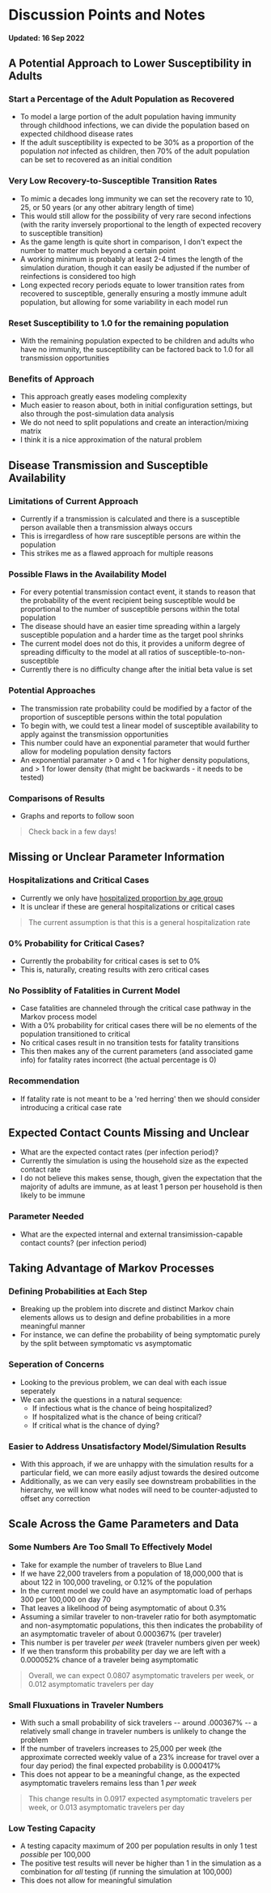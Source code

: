 # Discussion Points and Notes

#### Updated: 16 Sep 2022

## A Potential Approach to Lower Susceptibility in Adults

### Start a Percentage of the Adult Population as Recovered

- To model a large portion of the adult population having immunity through childhood infections, we can divide the population based on expected childhood disease rates
- If the adult susceptibility is expected to be 30% as a proportion of the population *not* infected as children, then 70% of the adult population can be set to recovered as an initial condition

### Very Low Recovery-to-Susceptible Transition Rates

- To mimic a decades long immunity we can set the recovery rate to 10, 25, or 50 years (or any other abitrary length of time)
- This would still allow for the possibility of very rare second infections (with the rarity inversely proportional to the length of expected recovery to susceptible transition)
- As the game length is quite short in comparison, I don't expect the number to matter much beyond a certain point
- A working minimum is probably at least 2-4 times the length of the simulation duration, though it can easily be adjusted if the number of reinfections is considered too high
- Long expected recory periods equate to lower transition rates from recovered to susceptible, generally ensuring a mostly immune adult population, but allowing for some variability in each model run

### Reset Susceptibility to 1.0 for the remaining population

- With the remaining population expected to be children and adults who have no immunity, the susceptibility can be factored back to 1.0 for all transmission opportunities

### Benefits of Approach

- This approach greatly eases modeling complexity
- Much easier to reason about, both in initial configuration settings, but also through the post-simulation data analysis
- We do not need to split populations and create an interaction/mixing matrix
- I think it is a nice approximation of the natural problem

## Disease Transmission and Susceptible Availability

### Limitations of Current Approach

- Currently if a transmission is calculated and there is a susceptible person available then a transmission always occurs
- This is irregardless of how rare susceptible persons are within the population
- This strikes me as a flawed approach for multiple reasons

### Possible Flaws in the Availability Model

- For every potential transmission contact event, it stands to reason that the probability of the event recipient being susceptible would be proportional to the number of susceptible persons within the total population
- The disease should have an easier time spreading within a largely susceptible population and a harder time as the target pool shrinks
- The current model does not do this, it provides a uniform degree of spreading difficulty to the model at all ratios of susceptible-to-non-susceptible
- Currently there is no difficulty change after the initial beta value is set

### Potential Approaches

- The transmission rate probability could be modified by a factor of the proportion of susceptible persons within the total population
- To begin with, we could test a linear model of susceptible availability to apply against the transmission opportunities
- This number could have an exponential parameter that would further allow for modeling population density factors
- An exponential paramater > 0 and < 1 for higher density populations, and > 1 for lower density (that might be backwards - it needs to be tested)

### Comparisons of Results

- Graphs and reports to follow soon

> Check back in a few days!

## Missing or Unclear Parameter Information

### Hospitalizations and Critical Cases

- Currently we only have [hospitalized proportion by age group](https://github.com/mwmckenzie/PsaGameModelIntegration/blob/main/docs/pages/originalCharacteristics.md#hospitalized-proportion-by-age-group)
- It is unclear if these are general hospitalizations or critical cases

> The current assumption is that this is a general hospitalization rate

### 0% Probability for Critical Cases?

- Currently the probability for critical cases is set to 0%
- This is, naturally, creating results with zero critical cases

### No Possiblity of Fatalities in Current Model

- Case fatalities are channeled through the critical case pathway in the Markov process model
- With a 0% probability for critical cases there will be no elements of the population transitioned to critical
- No critical cases result in no transition tests for fatality transitions
- This then makes any of the current parameters (and associated game info) for fatality rates incorrect (the actual percentage is 0)

### Recommendation

- If fatality rate is not meant to be a 'red herring' then we should consider introducing a critical case rate

## Expected Contact Counts Missing and Unclear

- What are the expected contact rates (per infection period)?
- Currently the simulation is using the household size as the expected contact rate
- I do not believe this makes sense, though, given the expectation that the majority of adults are immune, as at least 1 person per household is then likely to be immune

### Parameter Needed

- What are the expected internal and external transimission-capable contact counts? (per infection period)

## Taking Advantage of Markov Processes

### Defining Probabilities at Each Step

- Breaking up the problem into discrete and distinct Markov chain elements allows us to design and define probabilities in a more meaningful manner
- For instance, we can define the probability of being symptomatic purely by the split between symptomatic vs asymptomatic

### Seperation of Concerns

- Looking to the previous problem, we can deal with each issue seperately
- We can ask the questions in a natural sequence: 
  - If infectious what is the chance of being hospitalized?
  - If hospitalized what is the chance of being critical?
  - If critical what is the chance of dying?

### Easier to Address Unsatisfactory Model/Simulation Results

- With this approach, if we are unhappy with the simulation results for a particular field, we can more easily adjust towards the desired outcome
- Additionally, as we can very easily see downstream probabilities in the hierarchy, we will know what nodes will need to be counter-adjusted to offset any correction


## Scale Across the Game Parameters and Data

### Some Numbers Are Too Small To Effectively Model

- Take for example the number of travelers to Blue Land
- If we have 22,000 travelers from a population of 18,000,000 that is about 122 in 100,000 traveling, or 0.12% of the population
- In the current model we could have an asymptomatic load of perhaps 300 per 100,000 on day 70
- That leaves a likelihood of being asymptomatic of about 0.3%
- Assuming a similar traveler to non-traveler ratio for both asymptomatic and non-asymptomatic populations, this then indicates the probability of an asymptomatic traveler of about 0.000367% (per traveler)
- This number is per traveler *per week* (traveler numbers given per week)
- If we then transform this probability per day we are left with a 0.000052% chance of a traveler being asymptomatic

> Overall, we can expect 0.0807 asymptomatic travelers per week, or 0.012 asymptomatic travelers per day

### Small Fluxuations in Traveler Numbers

- With such a small probability of sick travelers -- around .000367% -- a relatively small change in traveler numbers is unlikely to change the problem
- If the number of travelers increases to 25,000 per week (the approximate corrected weekly value of a 23% increase for travel over a four day period) the final expected probability is 0.000417%
- This does not appear to be a meaningful change, as the expected asymptomatic travelers remains less than 1 *per week*

> This change results in 0.0917 expected asymptomatic travelers per week, or 0.013 asymptomatic travelers per day

### Low Testing Capacity

- A testing capacity maximum of 200 per population results in only 1 test *possible* per 100,000
- The positive test results will never be higher than 1 in the simulation as a combination for *all* testing (if running the simulation at 100,000)
- This does not allow for meaningful simulation
